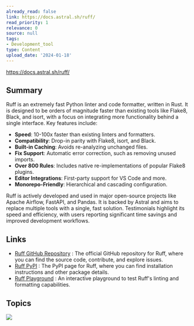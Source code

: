 ```yaml
---
already_read: false
link: https://docs.astral.sh/ruff/
read_priority: 1
relevance: 0
source: null
tags:
- Development_tool
type: Content
upload_date: '2024-01-18'
---
```


https://docs.astral.sh/ruff/
## Summary

Ruff is an extremely fast Python linter and code formatter, written in Rust. It is designed to be orders of magnitude faster than existing tools like Flake8, Black, and isort, with a focus on integrating more functionality behind a single interface. Key features include:

- **Speed**: 10-100x faster than existing linters and formatters.
- **Compatibility**: Drop-in parity with Flake8, isort, and Black.
- **Built-in Caching**: Avoids re-analyzing unchanged files.
- **Fix Support**: Automatic error correction, such as removing unused imports.
- **Over 800 Rules**: Includes native re-implementations of popular Flake8 plugins.
- **Editor Integrations**: First-party support for VS Code and more.
- **Monorepo-Friendly**: Hierarchical and cascading configuration.

Ruff is actively developed and used in major open-source projects like Apache Airflow, FastAPI, and Pandas. It is backed by Astral and aims to replace multiple tools with a single, fast solution. Testimonials highlight its speed and efficiency, with users reporting significant time savings and improved development workflows.
## Links

- [Ruff GitHub Repository](https://github.com/astral-sh/ruff) : The official GitHub repository for Ruff, where you can find the source code, contribute, and explore issues.
- [Ruff PyPI](https://pypi.org/project/ruff/) : The PyPI page for Ruff, where you can find installation instructions and other package details.
- [Ruff Playground](https://play.ruff.rs/) : An interactive playground to test Ruff's linting and formatting capabilities.

## Topics

![](topics/Tool/Ruff)